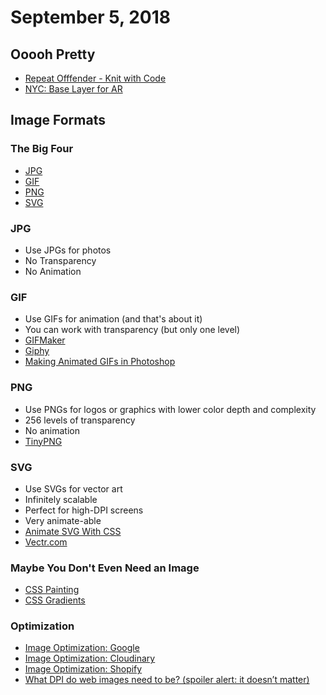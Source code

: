 # September 5, 2018

## Ooooh Pretty

- [Repeat Offfender - Knit with Code](https://twitter.com/RepeatOfffender)
- [NYC: Base Layer for AR](https://twitter.com/cbcb2000/status/1034784920089055232)

## Image Formats

### The Big Four

- [JPG](https://en.wikipedia.org/wiki/JPEG)
- [GIF](https://en.wikipedia.org/wiki/GIF)
- [PNG](https://en.wikipedia.org/wiki/Portable_Network_Graphics)
- [SVG](https://en.wikipedia.org/wiki/Scalable_Vector_Graphics)

### JPG

- Use JPGs for photos
- No Transparency
- No Animation

### GIF

- Use GIFs for animation (and that's about it)
- You can work with transparency (but only one level)
- [GIFMaker](http://gifmaker.me/)
- [Giphy](https://giphy.com/create/gifmaker)
- [Making Animated GIFs in Photoshop](https://blog.hubspot.com/marketing/how-to-create-animated-gif-quick-tip-ht)

### PNG

- Use PNGs for logos or graphics with lower color depth and complexity
- 256 levels of transparency
- No animation
- [TinyPNG](https://tinypng.com/)

### SVG

- Use SVGs for vector art
- Infinitely scalable
- Perfect for high-DPI screens
- Very animate-able 
- [Animate SVG With CSS](https://jonsuh.com/blog/animate-svg-with-css/)
- [Vectr.com](https://vectr.com/)

### Maybe You Don't Even Need an Image

- [CSS Painting](https://github.com/cyanharlow/purecss-francine)
- [CSS Gradients](https://cssgradient.io/)

### Optimization

- [Image Optimization: Google](https://developers.google.com/web/fundamentals/performance/optimizing-content-efficiency/image-optimization)
- [Image Optimization: Cloudinary](https://cloudinary.com/documentation/image_optimization)
- [Image Optimization: Shopify](https://www.shopify.com/blog/7412852-10-must-know-image-optimization-tips)
- [What DPI do web images need to be? (spoiler alert: it doesn’t matter)](https://daraskolnick.com/image-dpi-web/)
